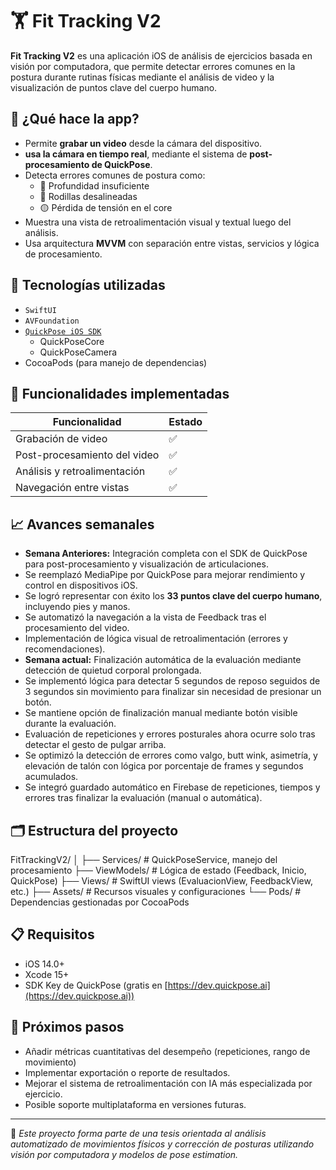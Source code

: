 # 🏋️ Fit Tracking V2

**Fit Tracking V2** es una aplicación iOS de análisis de ejercicios basada en visión por computadora, que permite detectar errores comunes en la postura durante rutinas físicas mediante el análisis de video y la visualización de puntos clave del cuerpo humano.

## 🚀 ¿Qué hace la app?

- Permite **grabar un video** desde la cámara del dispositivo.
- **usa la cámara en tiempo real**, mediante el sistema de **post-procesamiento de QuickPose**.
- Detecta errores comunes de postura como:
  - 🔴 Profundidad insuficiente
  - 🔴 Rodillas desalineadas
  - 🟡 Pérdida de tensión en el core
- Muestra una vista de retroalimentación visual y textual luego del análisis.
- Usa arquitectura **MVVM** con separación entre vistas, servicios y lógica de procesamiento.

## 🧠 Tecnologías utilizadas

- `SwiftUI`
- `AVFoundation`
- [`QuickPose iOS SDK`](https://quickpose.ai/products/ios-sdk/)
  - QuickPoseCore
  - QuickPoseCamera
- CocoaPods (para manejo de dependencias)

## 🧩 Funcionalidades implementadas

| Funcionalidad                  | Estado  |
|-------------------------------|---------|
| Grabación de video            | ✅      |
| Post-procesamiento del video  | ✅      |
| Análisis y retroalimentación  | ✅      |
| Navegación entre vistas       | ✅      |

## 📈 Avances semanales

- **Semana Anteriores:** Integración completa con el SDK de QuickPose para post-procesamiento y visualización de articulaciones.
- Se reemplazó MediaPipe por QuickPose para mejorar rendimiento y control en dispositivos iOS.
- Se logró representar con éxito los **33 puntos clave del cuerpo humano**, incluyendo pies y manos.
- Se automatizó la navegación a la vista de Feedback tras el procesamiento del video.
- Implementación de lógica visual de retroalimentación (errores y recomendaciones).
- **Semana actual:** Finalización automática de la evaluación mediante detección de quietud corporal prolongada.
- Se implementó lógica para detectar 5 segundos de reposo seguidos de 3 segundos sin movimiento para finalizar sin necesidad de presionar un botón.
- Se mantiene opción de finalización manual mediante botón visible durante la evaluación.
- Evaluación de repeticiones y errores posturales ahora ocurre solo tras detectar el gesto de pulgar arriba.
- Se optimizó la detección de errores como valgo, butt wink, asimetría, y elevación de talón con lógica por porcentaje de frames y segundos acumulados.
- Se integró guardado automático en Firebase de repeticiones, tiempos y errores tras finalizar la evaluación (manual o automática).



## 🗂️ Estructura del proyecto

FitTrackingV2/
│
├── Services/ # QuickPoseService, manejo del procesamiento
├── ViewModels/ # Lógica de estado (Feedback, Inicio, QuickPose)
├── Views/ # SwiftUI views (EvaluacionView, FeedbackView, etc.)
├── Assets/ # Recursos visuales y configuraciones
└── Pods/ # Dependencias gestionadas por CocoaPods


## 📋 Requisitos

- iOS 14.0+
- Xcode 15+
- SDK Key de QuickPose (gratis en [https://dev.quickpose.ai](https://dev.quickpose.ai))

## 🧪 Próximos pasos

- Añadir métricas cuantitativas del desempeño (repeticiones, rango de movimiento)
- Implementar exportación o reporte de resultados.
- Mejorar el sistema de retroalimentación con IA más especializada por ejercicio.
- Posible soporte multiplataforma en versiones futuras.

---

🎯 *Este proyecto forma parte de una tesis orientada al análisis automatizado de movimientos físicos y corrección de posturas utilizando visión por computadora y modelos de pose estimation.*
